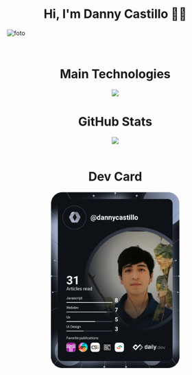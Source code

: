 <h1 align="center">Hi, I'm Danny Castillo 🧑‍💻</h1>

![foto](https://github.com/dannycastilloo/dannycastilloo/assets/76531494/a43bfc7a-a836-4508-a138-8105ee0f4ffd)

<br>

<h1 align="center">Main Technologies</h1>

<p align="center">
  <a href="https://skillicons.dev">
    <img src="https://skillicons.dev/icons?i=html,css,js,react,vue,nodejs,mysql,figma,sass" />
  </a>
</p>

<h1 align="center">GitHub Stats</h1>
<div align="center">
  <img src="https://github-readme-stats.vercel.app/api/top-langs/?username=dannycastilloo&theme=radical&hide_border=false&include_all_commits=false&count_private=false&layout=compact" />
</div>

<br>

<h1 align="center">Dev Card</h1>
<p align="center"> 
<a href="https://app.daily.dev/dannycastillo"><img src="https://github.com/dannycastilloo/dannycastilloo/blob/main/devcard.svg" width="300" alt="Danny Castillo's Dev Card"/></a>
</p>
